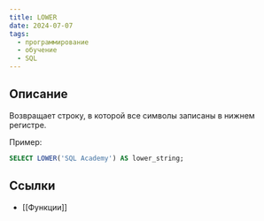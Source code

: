 ```yaml
---
title: LOWER
date: 2024-07-07
tags:
  - программирование
  - обучение
  - SQL
---
```


## Описание
Возвращает строку, в которой все символы записаны в нижнем регистре.

Пример:
```sql
SELECT LOWER('SQL Academy') AS lower_string;
```

## Ссылки
- [[Функции]]
